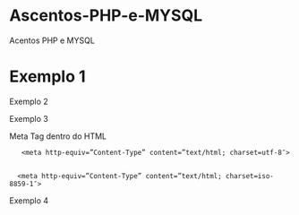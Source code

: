 # Ascentos-PHP-e-MYSQL
Acentos PHP e MYSQL 


# Exemplo 1 

<?php

echo utf8_encode($exibe['recadao_mensagem']);

?>

Exemplo 2

<?php

$cmdForma = "select * from forma where forma='$forma'";
$proforma = mysqli_query($con,$cmdForma);
while ($linhaForma = mysqli_fetch_array($proforma)) { 
    
        $linhaForma['id'];
        $linhaForma['forma'];

    $formaID= $linhaForma['id'];
    $Forma= $linhaForma['forma'];
    
   echo   utf8_encode($Formadesc=$linhaForma['desc_formaorg_sigtap']);
    
?>







Exemplo 3

Meta Tag dentro do HTML

       <meta http-equiv=”Content-Type” content=”text/html; charset=utf-8″>   
       
       
      <meta http-equiv=”Content-Type” content=”text/html; charset=iso-8859-1″> 


Exemplo 4

<?php header("Content-Type: text/html;  charset=ISO-8859-1",true); ?>
